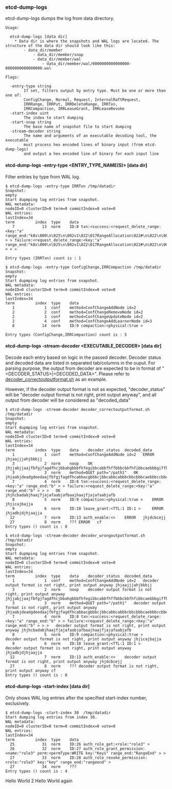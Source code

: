 ### etcd-dump-logs

etcd-dump-logs dumps the log from data directory.

```
Usage:

  etcd-dump-logs [data dir]
    * Data dir is where the snapshots and WAL logs are located. The structure of the data dir should look like this:
        - data_dir/member
            - data_dir/member/snap
            - data_dir/member/wal
                - data_dir/member/wal/0000000000000000-0000000000000000.wal

Flags:

  -entry-type string
    	If set, filters output by entry type. Must be one or more than one of:
	    ConfigChange, Normal, Request, InternalRaftRequest,
	    IRRRange, IRRPut, IRRDeleteRange, IRRTxn,
	    IRRCompaction, IRRLeaseGrant, IRRLeaseRevoke
  -start-index uint
    	The index to start dumping
  -start-snap string
    	The base name of snapshot file to start dumping
  -stream-decoder string
    	The name and arguments of an executable decoding tool, the executable
    	must process hex encoded lines of binary input (from etcd-dump-logs)
	    and output a hex encoded line of binary for each input line
```
#### etcd-dump-logs -entry-type <ENTRY_TYPE_NAME(S)> [data dir]

Filter entries by type from WAL log.

```
$ etcd-dump-logs -entry-type IRRTxn /tmp/datadir
Snapshot:
empty
Start dupmping log entries from snapshot.
WAL metadata:
nodeID=0 clusterID=0 term=0 commitIndex=0 vote=0
WAL entries:
lastIndex=34
term	     index	type	data
   7	        13	norm	ID:8 txn:<success:<request_delete_range:<key:"a" range_end:"k8s\000\n\025\n\002v1\022\017RangeAllocation\022#\n\022\n\000\022\000\032\000\"\000*\0002\0008\000B\000z\000\022\01310.0.0.0/16\032\000\032\000\"\000" > > failure:<request_delete_range:<key:"a" range_end:"k8s\000\n\025\n\002v1\022\017RangeAllocation\022#\n\022\n\000\022\000\032\000\"\000*\0002\0008\000B\000z\000\022\01310.0.0.0/16\032\000\032\000\"\000" > > >

Entry types (IRRTxn) count is : 1

$ etcd-dump-logs -entry-type ConfigChange,IRRCompaction /tmp/datadir
Snapshot:
empty
Start dupmping log entries from snapshot.
WAL metadata:
nodeID=0 clusterID=0 term=0 commitIndex=0 vote=0
WAL entries:
lastIndex=34
term	     index	type	data
   1	         1	conf	method=ConfChangeAddNode id=2
   2	         2	conf	method=ConfChangeRemoveNode id=2
   2	         3	conf	method=ConfChangeUpdateNode id=2
   2	         4	conf	method=ConfChangeAddLearnerNode id=3
   8	        14	norm	ID:9 compaction:<physical:true >

Entry types (ConfigChange,IRRCompaction) count is : 5
```
#### etcd-dump-logs -stream-decoder <EXECUTABLE_DECODER> [data dir]

Decode each entry based on logic in the passed decoder. Decoder status and decoded data are listed in separated tab/columns in the ouput. For parsing purpose, the output from decoder are expected to be in format of "<DECODER_STATUS>|<DECODED_DATA>". Please refer to [decoder_correctoutputformat.sh] as an example.

However, if the decoder output format is not as expected, "decoder_status" will be "decoder output format is not right, print output anyway", and all output from decoder will be considered as "decoded_data"


```
$ etcd-dump-logs -stream-decoder decoder_correctoutputformat.sh  /tmp/datadir
Snapshot:
empty
Start dupmping log entries from snapshot.
WAL metadata:
nodeID=0 clusterID=0 term=0 commitIndex=0 vote=0
WAL entries:
lastIndex=34
term	     index	type	data	decoder_status	decoded_data
   1	         1	conf	method=ConfChangeAddNode id=2	ERROR	jhjaajjjahjbbbjj
   3	         2	norm	noop	OK	jhjjabjjaajfbfgjfagdfhcjbbahgbbbfhfegibbcabbfhffbbbcbbfhfibbcaebbbgiffbbedgdbhjacbjjchjjdjjjdhjiejjjehjafjjjfhjjgjjjghjahjjajjhhjajj
   3	         3	norm	method=QGET path="/path1"	OK	jhjaabjdeadgdeedaajfbfgjfagdfhcabbacgbbbcjbbcabbcabbbcbbcbbbcaebbbccbbedgdbhjjcbjjchjjdjjjdhjiejjjehjafjjjfhjjgjjjghjahjjajjhhjajj
   7	         4	norm	ID:8 txn:<success:<request_delete_range:<key:"a" range_end:"b" > > failure:<request_delete_range:<key:"a" range_end:"b" > > > 	OK	jhjhcbadabjhaajfjajafaabjafbaajhaajfjajafaabjafb
   8	         5	norm	ID:9 compaction:<physical:true > 	ERROR	jhjicajbajja
   9	         6	norm	ID:10 lease_grant:<TTL:1 ID:1 > 	ERROR	jhjadbjdjhjaajja
  12	         7	norm	ID:13 auth_enable:<> 	ERROR	jhjdcbcejj
  27	         8	norm	???	ERROR	cf
Entry types () count is : 8
```

```
$ etcd-dump-logs -stream-decoder decoder_wrongoutputformat.sh  /tmp/datadir
Snapshot:
empty
Start dupmping log entries from snapshot.
WAL metadata:
nodeID=0 clusterID=0 term=0 commitIndex=0 vote=0
WAL entries:
lastIndex=34
term	     index	type	data	decoder_status	decoded_data
   1	         1	conf	method=ConfChangeAddNode id=2	decoder output format is not right, print output anyway	jhjaajjjahjbbbjj
   3	         2	norm	noop	decoder output format is not right, print output anyway	jhjjabjjaajfbfgjfagdfhcjbbahgbbbfhfegibbcabbfhffbbbcbbfhfibbcaebbbgiffbbedgdbhjacbjjchjjdjjjdhjiejjjehjafjjjfhjjgjjjghjahjjajjhhjajj
   3	         3	norm	method=QGET path="/path1"	decoder output format is not right, print output anyway	jhjaabjdeadgdeedaajfbfgjfagdfhcabbacgbbbcjbbcabbcabbbcbbcbbbcaebbbccbbedgdbhjjcbjjchjjdjjjdhjiejjjehjafjjjfhjjgjjjghjahjjajjhhjajj
   7	         4	norm	ID:8 txn:<success:<request_delete_range:<key:"a" range_end:"b" > > failure:<request_delete_range:<key:"a" range_end:"b" > > > 	decoder output format is not right, print output anyway	jhjhcbadabjhaajfjajafaabjafbaajhaajfjajafaabjafb
   8	         5	norm	ID:9 compaction:<physical:true > 	decoder output format is not right, print output anyway	jhjicajbajja
   9	         6	norm	ID:10 lease_grant:<TTL:1 ID:1 > 	decoder output format is not right, print output anyway	jhjadbjdjhjaajja
  12	         7	norm	ID:13 auth_enable:<> 	decoder output format is not right, print output anyway	jhjdcbcejj
  27	         8	norm	???	decoder output format is not right, print output anyway	cf
Entry types () count is : 8

```
####  etcd-dump-logs -start-index <INDEX NUMBER> [data dir]

Only shows WAL log entries after the specified start-index number, exclusively.

```
$ etcd-dump-logs -start-index 30  /tmp/datadir
Start dumping log entries from index 30.
WAL metadata:
nodeID=0 clusterID=0 term=0 commitIndex=0 vote=0
WAL entries:
lastIndex=34
term	     index	type	data
  25	        31	norm	ID:26 auth_role_get:<role:"role3" >
  26	        32	norm	ID:27 auth_role_grant_permission:<name:"role3" perm:<permType:WRITE key:"Keys" range_end:"RangeEnd" > >
  27	        33	norm	ID:28 auth_role_revoke_permission:<role:"role3" key:"key" range_end:"rangeend" >
  27	        34	norm	???
Entry types () count is : 4
```
[decoder_correctoutputformat.sh]: ./testdecoder/decoder_correctoutputformat.sh
Hello World 2
Hello World again
